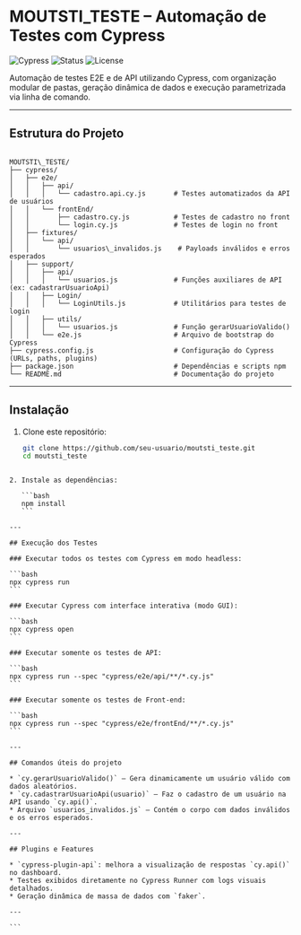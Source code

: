 # MOUTSTI_TESTE – Automação de Testes com Cypress

![Cypress](https://img.shields.io/badge/Cypress-14.5.0-green?style=flat&logo=cypress)
![Status](https://img.shields.io/badge/status-em%20desenvolvimento-yellow)
![License](https://img.shields.io/badge/license-MIT-blue.svg)

Automação de testes E2E e de API utilizando Cypress, com organização modular de pastas, geração dinâmica de dados e execução parametrizada via linha de comando.

---

## Estrutura do Projeto

```

MOUTSTI\_TESTE/
├── cypress/
│   ├── e2e/
│   │   ├── api/
│   │   │   └── cadastro.api.cy.js       # Testes automatizados da API de usuários
│   │   └── frontEnd/
│   │       ├── cadastro.cy.js           # Testes de cadastro no front
│   │       └── login.cy.js              # Testes de login no front
│   ├── fixtures/
│   │   └── api/
│   │       └── usuarios\_invalidos.js    # Payloads inválidos e erros esperados
│   ├── support/
│   │   ├── api/
│   │   │   └── usuarios.js              # Funções auxiliares de API (ex: cadastrarUsuarioApi)
│   │   ├── Login/
│   │   │   └── LoginUtils.js            # Utilitários para testes de login
│   │   ├── utils/
│   │   │   └── usuarios.js              # Função gerarUsuarioValido()
│   │   └── e2e.js                       # Arquivo de bootstrap do Cypress
├── cypress.config.js                    # Configuração do Cypress (URLs, paths, plugins)
├── package.json                         # Dependências e scripts npm
└── README.md                            # Documentação do projeto

````

---

## Instalação

1. Clone este repositório:
   ```bash
   git clone https://github.com/seu-usuario/moutsti_teste.git
   cd moutsti_teste
````

2. Instale as dependências:

   ```bash
   npm install
   ```

---

## Execução dos Testes

### Executar todos os testes com Cypress em modo headless:

```bash
npx cypress run
```

### Executar Cypress com interface interativa (modo GUI):

```bash
npx cypress open
```

### Executar somente os testes de API:

```bash
npx cypress run --spec "cypress/e2e/api/**/*.cy.js"
```

### Executar somente os testes de Front-end:

```bash
npx cypress run --spec "cypress/e2e/frontEnd/**/*.cy.js"
```

---

## Comandos úteis do projeto

* `cy.gerarUsuarioValido()` – Gera dinamicamente um usuário válido com dados aleatórios.
* `cy.cadastrarUsuarioApi(usuario)` – Faz o cadastro de um usuário na API usando `cy.api()`.
* Arquivo `usuarios_invalidos.js` – Contém o corpo com dados inválidos e os erros esperados.

---

## Plugins e Features

* `cypress-plugin-api`: melhora a visualização de respostas `cy.api()` no dashboard.
* Testes exibidos diretamente no Cypress Runner com logs visuais detalhados.
* Geração dinâmica de massa de dados com `faker`.

---

```